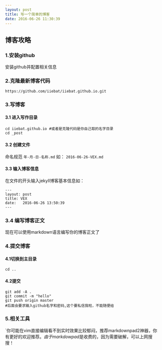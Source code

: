 ```yaml
---
layout: post
title: 写一个简单的博客
date: 2016-06-26 11:30:39
---
```


## 博客攻略

### 1.安装github

安装github并配置相关信息

### 2.克隆最新博客代码

```
https://github.com/iiebat/iiebat.github.io.git
```
### 3.写博客

#### 3.1 进入写作目录

```
cd iiebat.github.io #或者是克隆代码是你自己取的名字目录
cd _post
```
#### 3.2 创建文件

命名规范 `年-月-日-名称.md` 如： `2016-06-26-VEX.md`

#### 3.3 输入博客信息

在文件的开头输入jekyll博客基本信息如：

```
---
layout: post
title: VEX
date:   2016-06-26 13:50:39
---
```

### 3.4 编写博客正文

现在可以使用markdown语言编写你的博客正文了

### 4.提交博客

#### 4.1切换到主目录

```
cd ..
```

#### 4.2提交

```
git add -A .
git commit -m "hello"
git push origin master
#后面会要求输入github名字和密码,这个要私信我啦，不能随便给
```

### 5.相关工具

`你可能在vim直接编辑看不到实时效果比较郁闷，推荐markdownpad2神器，你有更好的欢迎推荐。*由于markdowpad*是收费的，因为需要破解，可以上网搜搜！
